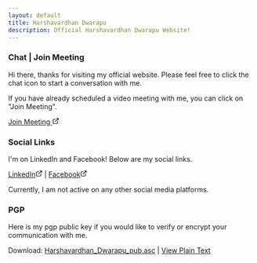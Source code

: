 ```yaml
---
layout: default
title: Harshavardhan Dwarapu
description: Official Harshavardhan Dwarapu Website!
---
```


### Chat | Join Meeting

<p>Hi there, thanks for visiting my official website. Please feel free to click the chat icon to start a conversation with me.</p>

<p>If you have already scheduled a video meeting with me, you can click on "Join Meeting".</p>

<a href="{{ site.meet_url }}" target="_blank">Join Meeting
              <svg style="display: inline-block; width: 1em; height: 1em;" viewbox="0
              0 48 48">
              <path d="M36 24c-1.2 0-2 0.8-2 2v12c0 1.2-0.8 2-2 2h-22c-1.2
              0-2-0.8-2-2v-22c0-1.2 0.8-2 2-2h12c1.2 0 2-0.8 2-2s-0.8-2-2-2h-12c-3.4
              0-6 2.6-6 6v22c0 3.4 2.6 6 6 6h22c3.4 0 6-2.6
              6-6v-12c0-1.2-0.8-2-2-2z"></path>
              <path d="M43.8 5.2c-0.2-0.4-0.6-0.8-1-1-0.2-0.2-0.6-0.2-0.8-0.2h-12c-1.2
              0-2 0.8-2 2s0.8 2 2 2h7.2l-18.6 18.6c-0.8 0.8-0.8 2 0 2.8 0.4 0.4 0.8
              0.6 1.4 0.6s1-0.2 1.4-0.6l18.6-18.6v7.2c0 1.2 0.8 2 2 2s2-0.8
              2-2v-12c0-0.2 0-0.6-0.2-0.8z"></path>
              </svg>
            </a>

### Social Links

I'm on LinkedIn and Facebook! Below are my social links.

<a href="{{ site.linkedin_url }}" target="_blank">LinkedIn<svg style="display: inline-block; width: 1em; height: 1em;" viewbox="0
            0 48 48">
            <path d="M36 24c-1.2 0-2 0.8-2 2v12c0 1.2-0.8 2-2 2h-22c-1.2
            0-2-0.8-2-2v-22c0-1.2 0.8-2 2-2h12c1.2 0 2-0.8 2-2s-0.8-2-2-2h-12c-3.4
            0-6 2.6-6 6v22c0 3.4 2.6 6 6 6h22c3.4 0 6-2.6
            6-6v-12c0-1.2-0.8-2-2-2z"></path>
            <path d="M43.8 5.2c-0.2-0.4-0.6-0.8-1-1-0.2-0.2-0.6-0.2-0.8-0.2h-12c-1.2
            0-2 0.8-2 2s0.8 2 2 2h7.2l-18.6 18.6c-0.8 0.8-0.8 2 0 2.8 0.4 0.4 0.8
            0.6 1.4 0.6s1-0.2 1.4-0.6l18.6-18.6v7.2c0 1.2 0.8 2 2 2s2-0.8
            2-2v-12c0-0.2 0-0.6-0.2-0.8z"></path>
            </svg></a> | <a href="{{ site.facebook_url }}" target="_blank">Facebook<svg style="display: inline-block; width: 1em; height: 1em;" viewbox="0
          0 48 48">
          <path d="M36 24c-1.2 0-2 0.8-2 2v12c0 1.2-0.8 2-2 2h-22c-1.2
          0-2-0.8-2-2v-22c0-1.2 0.8-2 2-2h12c1.2 0 2-0.8 2-2s-0.8-2-2-2h-12c-3.4
          0-6 2.6-6 6v22c0 3.4 2.6 6 6 6h22c3.4 0 6-2.6
          6-6v-12c0-1.2-0.8-2-2-2z"></path>
          <path d="M43.8 5.2c-0.2-0.4-0.6-0.8-1-1-0.2-0.2-0.6-0.2-0.8-0.2h-12c-1.2
          0-2 0.8-2 2s0.8 2 2 2h7.2l-18.6 18.6c-0.8 0.8-0.8 2 0 2.8 0.4 0.4 0.8
          0.6 1.4 0.6s1-0.2 1.4-0.6l18.6-18.6v7.2c0 1.2 0.8 2 2 2s2-0.8
          2-2v-12c0-0.2 0-0.6-0.2-0.8z"></path>
          </svg></a><br>

Currently, I am not active on any other social media platforms.

### PGP

Here is my pgp public key if you would like to verify or encrypt your communication with me.

Download: <a href="pgp/Harshavardhan_Dwarapu_pub.asc">Harshavardhan_Dwarapu_pub.asc</a> | <a href="../pgp/">View Plain Text</a>